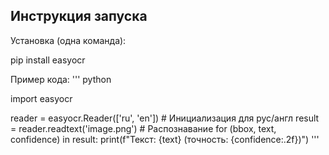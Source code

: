 ## Инструкция запуска
Установка (одна команда):

pip install easyocr

Пример кода:
''' python

import easyocr

reader = easyocr.Reader(['ru', 'en'])  # Инициализация для рус/англ
result = reader.readtext('image.png')  # Распознавание
for (bbox, text, confidence) in result:
    print(f"Текст: {text} (точность: {confidence:.2f})")
'''
